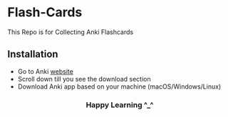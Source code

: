 # Flash-Cards
This Repo is for Collecting Anki Flashcards

## Installation
- Go to Anki [website](https://apps.ankiweb.net/)
- Scroll down till you see the download section
- Download Anki app based on your machine (macOS/Windows/Linux)




<h3 style="text-align: center;">Happy Learning ^_^</h3>